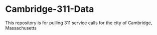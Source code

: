 # Cambridge-311-Data
This repository is for pulling 311 service calls for the city of Cambridge, Massachusetts
